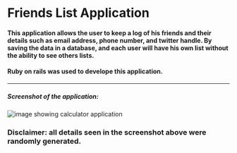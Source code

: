 # Friends List Application

#### This application allows the user to keep a log of his friends and their details such as email address, phone number, and twitter handle. By saving the data in a database, and each user will have his own list without the ability to see others lists.

#### Ruby on rails was used to develope this application.

-----
##### Screenshot of the application:

![image showing calculator application](https://www.sirajsaleem.com/images/friends-list-app.png)

### Disclaimer: all details seen in the screenshot above were randomly generated.
